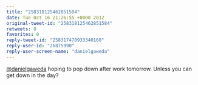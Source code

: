 ```yaml
---
title: "258318125462851584"
date: Tue Oct 16 21:26:55 +0000 2012
original-tweet-id: "258318125462851584"
retweets: 0
favorites: 0
reply-tweet-id: "258317470933340160"
reply-user-id: "26875990"
reply-user-screen-name: "danielgaweda"
---
```

<a href="https://twitter.com/danielgaweda">@danielgaweda</a> hoping to pop down after work tomorrow. Unless you can get down in the day?
